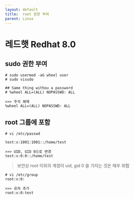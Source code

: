 ```yaml
---
layout: default
title:  root 권한 부여
parent: Linux
---
```



# 레드햇 Redhat 8.0

## sudo 권한 부여

```
# sudo usermod -aG wheel user
# sudo visudo
```

```
## Same thing withou a password
# %wheel ALL=(ALL) NOPASSWD: ALL

>>> 주석 해제
%wheel ALL=(ALL) NOPASSWD: ALL
```

## root 그룹에 포함

```
# vi /etc/passwd

test:x:1001:1001::/home/test

>>> UID, GID 0으로 변경
test:x:0:0::/home/test
```

> 보안상 root 이외의 계정이 uid, gid 0 을 가지는 것은 매우 위험

```
# vi /etc/group
root:x:0:

>>> 유저 추가
root:x:0:test
```
